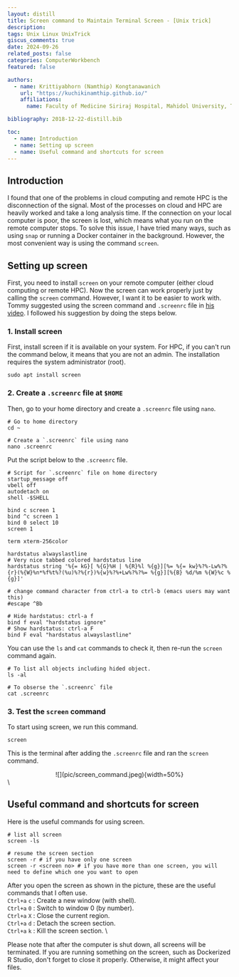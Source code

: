 ```yaml
---
layout: distill
title: Screen command to Maintain Terminal Screen - [Unix trick]
description:
tags: Unix Linux UnixTrick
giscus_comments: true
date: 2024-09-26
related_posts: false
categories: ComputerWorkbench
featured: false

authors:
  - name: Krittiyabhorn (Namthip) Kongtanawanich
    url: "https://kuchikinamthip.github.io/"
    affiliations:
      name: Faculty of Medicine Siriraj Hospital, Mahidol University, Thailand

bibliography: 2018-12-22-distill.bib

toc:
  - name: Introduction
  - name: Setting up screen
  - name: Useful command and shortcuts for screen
---
```


## Introduction

I found that one of the problems in cloud computing and remote HPC is the disconnection of the signal. Most of the processes on cloud and HPC are heavily worked and take a long analysis time. If the connection on your local computer is poor, the screen is lost, which means what you run on the remote computer stops. To solve this issue, I have tried many ways, such as using `snap` or running a Docker container in the background. However, the most convenient way is using the command `screen`.

## Setting up screen

First, you need to install `screen` on your remote computer (either cloud computing or remote HPC). Now the screen can work properly just by calling the `screen` command. However, I want it to be easier to work with. Tommy suggested using the screen command and `.screenrc` file in [his video](https://www.youtube.com/watch?v=7t9LdMPPY7g&t=231s). I followed his suggestion by doing the steps below.

### 1. Install screen

First, install screen if it is available on your system. For HPC, if you can't run the command below, it means that you are not an admin. The installation requires the system administrator (root).

```{bash}
sudo apt install screen
```

### 2. Create a `.screenrc` file at `$HOME`

Then, go to your home directory and create a `.screenrc` file using `nano`.

```{bash}
# Go to home directory
cd ~

# Create a `.screenrc` file using nano
nano .screenrc
```

Put the script below to the `.screenrc` file.

```{bash}
# Script for `.screenrc` file on home directory
startup_message off
vbell off
autodetach on
shell -$SHELL

bind c screen 1
bind ^c screen 1
bind 0 select 10
screen 1

term xterm-256color

hardstatus alwayslastline
# Very nice tabbed colored hardstatus line
hardstatus string '%{= kG}[ %{G}%H | %{R}%l %{g}][%= %{= kw}%?%-Lw%?%{r}(%{W}%n*%f%t%?(%u)%?%{r})%{w}%?%+Lw%?%?%= %{g}][%{B} %d/%m %{W}%c %{g}]'

# change command character from ctrl-a to ctrl-b (emacs users may want this)
#escape ^Bb

# Hide hardstatus: ctrl-a f
bind f eval "hardstatus ignore"
# Show hardstatus: ctrl-a F
bind F eval "hardstatus alwayslastline"
```

You can use the `ls` and `cat` commands to check it, then re-run the `screen` command again.

```{bash}
# To list all objects including hided object.
ls -al

# To obserse the `.screenrc` file
cat .screenrc
```

### 3. Test the `screen` command

To start using screen, we run this command.

```{bash}
screen
```

This is the terminal after adding the `.screenrc` file and ran the `screen` command.

<center> ![](pic/screen_command.jpeg){width=50%} </center> \

## Useful command and shortcuts for screen

Here is the useful commands for using screen.

```{bash}
# list all screen
screen -ls

# resume the screen section
screen -r # if you have only one screen
screen -r <screen no> # if you have more than one screen, you will need to define which one you want to open
```

After you open the screen as shown in the picture, these are the useful commands that I often use. \
`Ctrl+a` `c` : Create a new window (with shell). \
`Ctrl+a` `0` : Switch to window 0 (by number). \
`Ctrl+a` `X` : Close the current region. \
`Ctrl+a` `d` : Detach the screen section. \
`Ctrl+a` `k` : Kill the screen section. \

Please note that after the computer is shut down, all screens will be terminated. If you are running something on the screen, such as Dockerized R Studio, don't forget to close it properly. Otherwise, it might affect your files.
